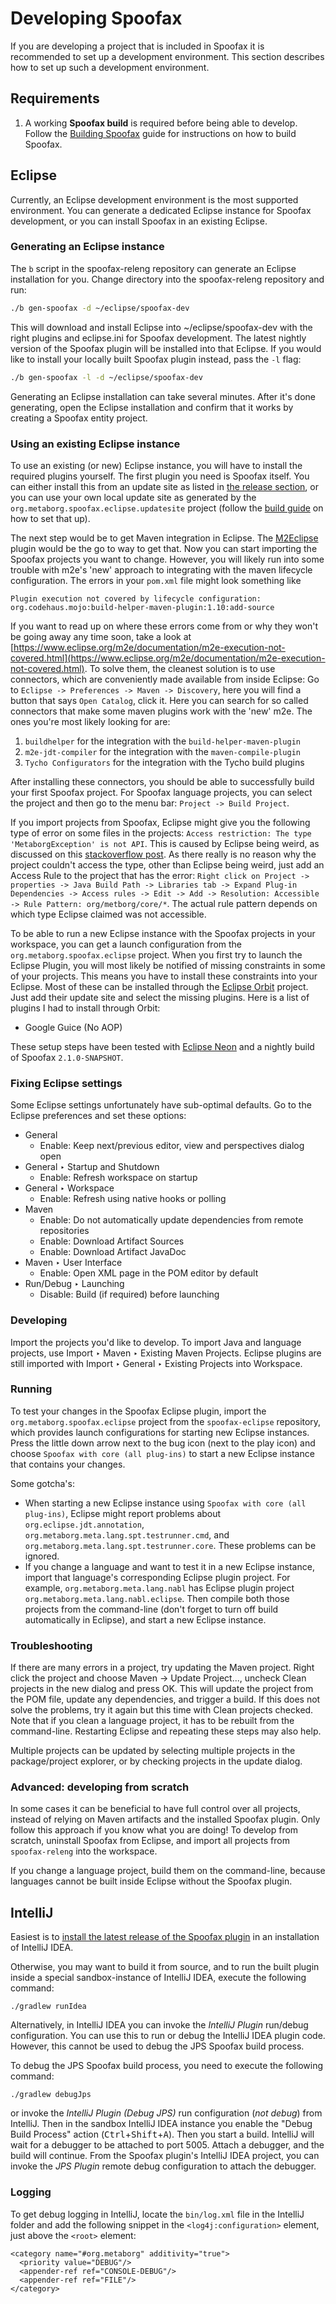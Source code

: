 # Developing Spoofax

If you are developing a project that is included in Spoofax it is recommended to set up a development environment.
This section describes how to set up such a development environment.

## Requirements

1. A working **Spoofax build** is required before being able to develop. Follow the [Building Spoofax](build.md) guide for instructions on how to build Spoofax.

## Eclipse

Currently, an Eclipse development environment is the most supported environment.
You can generate a dedicated Eclipse instance for Spoofax development, or you can install Spoofax in an existing Eclipse.

### Generating an Eclipse instance

The `b` script in the <span class='file'>spoofax-releng</span> repository can generate an Eclipse installation for you.
Change directory into the <span class='file'>spoofax-releng</span> repository and run:

```bash
./b gen-spoofax -d ~/eclipse/spoofax-dev
```

This will download and install Eclipse into <span class='file'>~/eclipse/spoofax-dev</span> with the right plugins and <span class='file'>eclipse.ini</span> for Spoofax development. The latest nightly version of the Spoofax plugin will be installed into that Eclipse. If you would like to install your locally built Spoofax plugin instead, pass the `-l` flag:

```bash
./b gen-spoofax -l -d ~/eclipse/spoofax-dev
```

Generating an Eclipse installation can take several minutes. After it's done generating, open the Eclipse installation and confirm that it works by creating a Spoofax entity project.

### Using an existing Eclipse instance

To use an existing (or new) Eclipse instance, you will have to install the required plugins yourself.
The first plugin you need is Spoofax itself.
You can either install this from an update site as listed in [the release section](../release/note/index.rst),
or you can use your own local update site as generated by the `org.metaborg.spoofax.eclipse.updatesite` project (follow the [build guide](build.md) on how to set that up).

The next step would be to get Maven integration in Eclipse.
The [M2Eclipse](http://www.eclipse.org/m2e/) plugin would be the go to way to get that.
Now you can start importing the Spoofax projects you want to change.
However, you will likely run into some trouble with m2e's 'new' approach to integrating with the maven lifecycle configuration.
The errors in your `pom.xml` file might look something like
```
Plugin execution not covered by lifecycle configuration: org.codehaus.mojo:build-helper-maven-plugin:1.10:add-source
```

If you want to read up on where these errors come from or why they won't be going away any time soon, take a look at [https://www.eclipse.org/m2e/documentation/m2e-execution-not-covered.html](https://www.eclipse.org/m2e/documentation/m2e-execution-not-covered.html).
To solve them, the cleanest solution is to use connectors, which are conveniently made available from inside Eclipse:
Go to `Eclipse -> Preferences -> Maven -> Discovery`, here you will find a button that says `Open Catalog`, click it.
Here you can search for so called connectors that make some maven plugins work with the 'new' m2e.
The ones you're most likely looking for are:
1. `buildhelper` for the integration with the `build-helper-maven-plugin`
2. `m2e-jdt-compiler` for the integration with the `maven-compile-plugin`
3. `Tycho Configurators` for the integration with the Tycho build plugins

After installing these connectors, you should be able to successfully build your first Spoofax project.
For Spoofax language projects, you can select the project and then go to the menu bar: `Project -> Build Project`.

If you import projects from Spoofax, Eclipse might give you the following type of error on some files in the projects:
`Access restriction: The type 'MetaborgException' is not API`.
This is caused by Eclipse being weird, as discussed on this [stackoverflow post](http://stackoverflow.com/questions/25222811/access-restriction-the-type-application-is-not-api-restriction-on-required-l).
As there really is no reason why the project couldn't access the type, other than Eclipse being weird, just add an Access Rule to the project that has the error:
`Right click on Project -> properties -> Java Build Path -> Libraries tab -> Expand Plug-in Dependencies -> Access rules -> Edit -> Add -> Resolution: Accessible -> Rule Pattern: org/metborg/core/*`.
The actual rule pattern depends on which type Eclipse claimed was not accessible.

To be able to run a new Eclipse instance with the Spoofax projects in your workspace, you can get a launch configuration from the `org.metaborg.spoofax.eclipse` project.
When you first try to launch the Eclipse Plugin, you will most likely be notified of missing constraints in some of your projects.
This means you have to install these constraints into your Eclipse.
Most of these can be installed through the [Eclipse Orbit](http://www.eclipse.org/orbit/) project.
Just add their update site and select the missing plugins.
Here is a list of plugins I had to install through Orbit:

- Google Guice (No AOP)

These setup steps have been tested with [Eclipse Neon](http://www.eclipse.org/neon/) and a nightly build of Spoofax `2.1.0-SNAPSHOT`.

### Fixing Eclipse settings

Some Eclipse settings unfortunately have sub-optimal defaults. Go to the Eclipse preferences and set these options:

* <span class='menuselection'>General</span>
	* Enable: <span class='guilabel'>Keep next/previous editor, view and perspectives dialog open</span>
* <span class='menuselection'>General ‣ Startup and Shutdown</span>
	* Enable: <span class='guilabel'>Refresh workspace on startup</span>
* <span class='menuselection'>General ‣ Workspace</span>
	* Enable: <span class='guilabel'>Refresh using native hooks or polling</span>
* <span class='menuselection'>Maven</span>
	* Enable: <span class='guilabel'>Do not automatically update dependencies from remote repositories</span>
	* Enable: <span class='guilabel'>Download Artifact Sources</span>
	* Enable: <span class='guilabel'>Download Artifact JavaDoc</span>
* <span class='menuselection'>Maven ‣ User Interface</span>
  * Enable: <span class='guilabel'>Open XML page in the POM editor by default</span>
* <span class='menuselection'>Run/Debug ‣ Launching</span>
	* Disable: <span class='guilabel'>Build (if required) before launching</span>

### Developing

Import the projects you'd like to develop.
To import Java and language projects, use <span class='menuselection'>Import ‣ Maven ‣ Existing Maven Projects</span>.
Eclipse plugins are still imported with <span class='menuselection'>Import ‣ General ‣ Existing Projects into Workspace</span>.

### Running

To test your changes in the Spoofax Eclipse plugin, import the `org.metaborg.spoofax.eclipse` project from the `spoofax-eclipse` repository, which provides launch configurations for starting new Eclipse instances. Press the little down arrow next to the bug icon (next to the play icon) and choose `Spoofax with core (all plug-ins)` to start a new Eclipse instance that contains your changes.

Some gotcha's:

* When starting a new Eclipse instance using `Spoofax with core (all plug-ins)`, Eclipse might report problems about `org.eclipse.jdt.annotation`, `org.metaborg.meta.lang.spt.testrunner.cmd`, and `org.metaborg.meta.lang.spt.testrunner.core`. These problems can be ignored.
* If you change a language and want to test it in a new Eclipse instance, import that language's corresponding Eclipse plugin project. For example, `org.metaborg.meta.lang.nabl` has Eclipse plugin project `org.metaborg.meta.lang.nabl.eclipse`. Then compile both those projects from the command-line (don't forget to turn off build automatically in Eclipse), and start a new Eclipse instance.

### Troubleshooting

If there are many errors in a project, try updating the Maven project.
Right click the project and choose <span class='menuselection'>Maven -> Update Project...</span>, uncheck <span class='guilabel'>Clean projects</span> in the new dialog and press OK.
This will update the project from the POM file, update any dependencies, and trigger a build.
If this does not solve the problems, try it again but this time with <span class='guilabel'>Clean projects</span> checked.
Note that if you clean a language project, it has to be rebuilt from the command-line. Restarting Eclipse and repeating these steps may also help.

Multiple projects can be updated by selecting multiple projects in the package/project explorer, or by checking projects in the update dialog.

### Advanced: developing from scratch

In some cases it can be beneficial to have full control over all projects, instead of relying on Maven artifacts and the installed Spoofax plugin.
Only follow this approach if you know what you are doing!
To develop from scratch, uninstall Spoofax from Eclipse, and import all projects from `spoofax-releng` into the workspace.

If you change a language project, build them on the command-line, because languages cannot be built inside Eclipse without the Spoofax plugin.

## IntelliJ

Easiest is to [install the latest release of the Spoofax plugin][1] in an installation of IntelliJ IDEA.

Otherwise, you may want to build it from source, and to run the built plugin inside a special sandbox-instance of IntelliJ IDEA, execute the following command:

```
./gradlew runIdea
```

Alternatively, in IntelliJ IDEA you can invoke the _IntelliJ Plugin_ run/debug configuration.
You can use this to run or debug the IntelliJ IDEA plugin code.
However, this cannot be used to debug the JPS Spoofax build process.

To debug the JPS Spoofax build process, you need to execute the following command:

```
./gradlew debugJps
```

or invoke the _IntelliJ Plugin (Debug JPS)_ run configuration (_not debug_) from IntelliJ. Then in the sandbox IntelliJ IDEA instance you enable the "Debug Build Process" action (<kbd>Ctrl</kbd>+<kbd>Shift</kbd>+<kbd>A</kbd>). Then you start a build. IntelliJ will wait for a debugger to be attached to port 5005.
Attach a debugger, and the build will continue. From the Spoofax plugin's IntelliJ IDEA project, you can invoke the _JPS Plugin_ remote debug configuration to attach the debugger.

### Logging

To get debug logging in IntelliJ, locate the `bin/log.xml` file in the IntelliJ folder and add the following snippet in the `<log4j:configuration>` element, just above the `<root>` element:

```
<category name="#org.metaborg" additivity="true">
  <priority value="DEBUG"/>
  <appender-ref ref="CONSOLE-DEBUG"/>
  <appender-ref ref="FILE"/>
</category>
```

[1]: /source/langdev/manual/env/intellij/installation.rst
